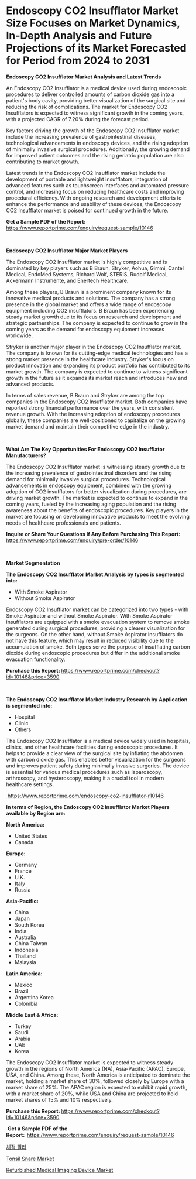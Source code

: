 <p><h1>Endoscopy CO2 Insufflator Market Size Focuses on Market Dynamics, In-Depth Analysis and Future Projections of its Market Forecasted for Period from 2024 to 2031</h1></p><p><strong>Endoscopy CO2 Insufflator Market Analysis and Latest Trends</strong></p>
<p><p>An Endoscopy CO2 Insufflator is a medical device used during endoscopic procedures to deliver controlled amounts of carbon dioxide gas into a patient's body cavity, providing better visualization of the surgical site and reducing the risk of complications. The market for Endoscopy CO2 Insufflators is expected to witness significant growth in the coming years, with a projected CAGR of 7.20% during the forecast period.</p><p>Key factors driving the growth of the Endoscopy CO2 Insufflator market include the increasing prevalence of gastrointestinal diseases, technological advancements in endoscopy devices, and the rising adoption of minimally invasive surgical procedures. Additionally, the growing demand for improved patient outcomes and the rising geriatric population are also contributing to market growth.</p><p>Latest trends in the Endoscopy CO2 Insufflator market include the development of portable and lightweight insufflators, integration of advanced features such as touchscreen interfaces and automated pressure control, and increasing focus on reducing healthcare costs and improving procedural efficiency. With ongoing research and development efforts to enhance the performance and usability of these devices, the Endoscopy CO2 Insufflator market is poised for continued growth in the future.</p></p>
<p><strong>Get a Sample PDF of the Report:&nbsp;</strong> <a href="https://www.reportprime.com/enquiry/request-sample/10146">https://www.reportprime.com/enquiry/request-sample/10146</a></p>
<p>&nbsp;</p>
<p><strong>Endoscopy CO2 Insufflator Major Market Players</strong></p>
<p><p>The Endoscopy CO2 Insufflator market is highly competitive and is dominated by key players such as B Braun, Stryker, Aohua, Gimmi, Cantel Medical, EndoMed Systems, Richard Wolf, STERIS, Rudolf Medical, Ackermann Instrumente, and Enertech Healthcare. </p><p>Among these players, B Braun is a prominent company known for its innovative medical products and solutions. The company has a strong presence in the global market and offers a wide range of endoscopy equipment including CO2 insufflators. B Braun has been experiencing steady market growth due to its focus on research and development and strategic partnerships. The company is expected to continue to grow in the coming years as the demand for endoscopy equipment increases worldwide.</p><p>Stryker is another major player in the Endoscopy CO2 Insufflator market. The company is known for its cutting-edge medical technologies and has a strong market presence in the healthcare industry. Stryker's focus on product innovation and expanding its product portfolio has contributed to its market growth. The company is expected to continue to witness significant growth in the future as it expands its market reach and introduces new and advanced products.</p><p>In terms of sales revenue, B Braun and Stryker are among the top companies in the Endoscopy CO2 Insufflator market. Both companies have reported strong financial performance over the years, with consistent revenue growth. With the increasing adoption of endoscopy procedures globally, these companies are well-positioned to capitalize on the growing market demand and maintain their competitive edge in the industry.</p></p>
<p>&nbsp;</p>
<p><strong>What Are The Key Opportunities For Endoscopy CO2 Insufflator Manufacturers?</strong></p>
<p><p>The Endoscopy CO2 Insufflator market is witnessing steady growth due to the increasing prevalence of gastrointestinal disorders and the rising demand for minimally invasive surgical procedures. Technological advancements in endoscopy equipment, combined with the growing adoption of CO2 insufflators for better visualization during procedures, are driving market growth. The market is expected to continue to expand in the coming years, fueled by the increasing aging population and the rising awareness about the benefits of endoscopic procedures. Key players in the market are focusing on developing innovative products to meet the evolving needs of healthcare professionals and patients.</p></p>
<p><strong>Inquire or Share Your Questions If Any Before Purchasing This Report:</strong> <a href="https://www.reportprime.com/enquiry/pre-order/10146">https://www.reportprime.com/enquiry/pre-order/10146</a></p>
<p>&nbsp;</p>
<p><strong>Market Segmentation</strong></p>
<p><strong>The Endoscopy CO2 Insufflator Market Analysis by types is segmented into:</strong></p>
<p><ul><li>With Smoke Aspirator</li><li>Without Smoke Aspirator</li></ul></p>
<p><p>Endoscopy CO2 Insufflator market can be categorized into two types - with Smoke Aspirator and without Smoke Aspirator. With Smoke Aspirator insufflators are equipped with a smoke evacuation system to remove smoke generated during surgical procedures, providing a clearer visualization for the surgeons. On the other hand, without Smoke Aspirator insufflators do not have this feature, which may result in reduced visibility due to the accumulation of smoke. Both types serve the purpose of insufflating carbon dioxide during endoscopic procedures but differ in the additional smoke evacuation functionality.</p></p>
<p><strong>Purchase this Report:&nbsp;</strong><a href="https://www.reportprime.com/checkout?id=10146&price=3590">https://www.reportprime.com/checkout?id=10146&price=3590</a></p>
<p>&nbsp;</p>
<p><strong>The Endoscopy CO2 Insufflator Market Industry Research by Application is segmented into:</strong></p>
<p><ul><li>Hospital</li><li>Clinic</li><li>Others</li></ul></p>
<p><p>The Endoscopy CO2 Insufflator is a medical device widely used in hospitals, clinics, and other healthcare facilities during endoscopic procedures. It helps to provide a clear view of the surgical site by inflating the abdomen with carbon dioxide gas. This enables better visualization for the surgeons and improves patient safety during minimally invasive surgeries. The device is essential for various medical procedures such as laparoscopy, arthroscopy, and hysteroscopy, making it a crucial tool in modern healthcare settings.</p></p>
<p><a href="https://www.reportprime.com/endoscopy-co2-insufflator-r10146">&nbsp;https://www.reportprime.com/endoscopy-co2-insufflator-r10146</a></p>
<p><strong>In terms of Region, the Endoscopy CO2 Insufflator Market Players available by Region are:</strong></p>
<p>
    <p> <strong> North America: </strong>
        <ul>
            <li>United States</li>
            <li>Canada</li>
        </ul>
        </p> 
    <p> <strong> Europe: </strong>
        <ul>
            <li>Germany</li>
            <li>France</li>
            <li>U.K.</li>
            <li>Italy</li>
            <li>Russia</li>
        </ul>
        </p> 
    <p> <strong> Asia-Pacific: </strong>
        <ul>
            <li>China</li>
            <li>Japan</li>
            <li>South Korea</li>
            <li>India</li>
            <li>Australia</li>
            <li>China Taiwan</li>
            <li>Indonesia</li>
            <li>Thailand</li>
            <li>Malaysia</li>
        </ul>
        </p> 
    <p> <strong> Latin America: </strong>
        <ul>
            <li>Mexico</li>
            <li>Brazil</li>
            <li>Argentina Korea</li>
            <li>Colombia</li>
        </ul>
        </p> 
    <p> <strong> Middle East & Africa: </strong>
        <ul>
            <li>Turkey</li>
            <li>Saudi</li>
            <li>Arabia</li>
            <li>UAE</li>
            <li>Korea</li>
        </ul>
    </p>
    </p>
<p><p>The Endoscopy CO2 Insufflator market is expected to witness steady growth in the regions of North America (NA), Asia-Pacific (APAC), Europe, USA, and China. Among these, North America is anticipated to dominate the market, holding a market share of 30%, followed closely by Europe with a market share of 25%. The APAC region is expected to exhibit rapid growth, with a market share of 20%, while USA and China are projected to hold market shares of 15% and 10% respectively.</p></p>
<p><strong>Purchase this Report: </strong><a href="https://www.reportprime.com/checkout?id=10146&price=3590">https://www.reportprime.com/checkout?id=10146&price=3590</a></p>
<p>&nbsp;<strong>Get a Sample PDF of the Report:&nbsp;&nbsp;</strong><a href="https://www.reportprime.com/enquiry/request-sample/10146">https://www.reportprime.com/enquiry/request-sample/10146</a></p>
<p><strong></strong></p>
<p><p><a href="https://github.com/LanceOlsotn8978/Market-Research-Report-List-1/blob/main/128736621705.md">체적 필러</a></p><p><a href="https://github.com/redneck06/Market-Research-Report-List-2/blob/main/tonsil-snare-market.md">Tonsil Snare Market</a></p><p><a href="https://github.com/nicoletavirag/Market-Research-Report-List-2/blob/main/refurbished-medical-imaging-device-market.md">Refurbished Medical Imaging Device Market</a></p></p>